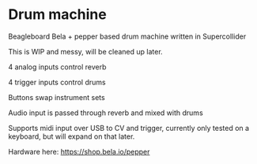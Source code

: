 # Drum machine
Beagleboard Bela + pepper based drum machine written in Supercollider

This is WIP and messy, will be cleaned up later.

4 analog inputs control reverb

4 trigger inputs control drums

Buttons swap instrument sets

Audio input is passed through reverb and mixed with drums

Supports midi input over USB to CV and trigger, currently only tested on a keyboard, but will expand on that later.

Hardware here: https://shop.bela.io/pepper
